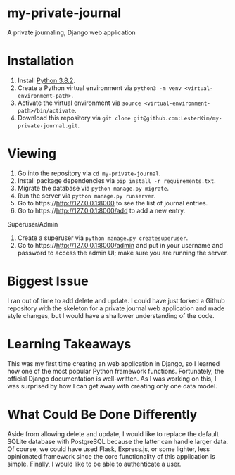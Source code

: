# my-private-journal
A private journaling, Django web application

# Installation
1. Install [Python 3.8.2](https://www.python.org/downloads/).
2. Create a Python virtual environment via `python3 -m venv <virtual-environment-path>`.
3. Activate the virtual environment via `source <virtual-environment-path>/bin/activate`.
4. Download this repository via `git clone git@github.com:LesterKim/my-private-journal.git`.

# Viewing
1. Go into the repository via `cd my-private-journal`.
2. Install package dependencies via `pip install -r requirements.txt`.
3. Migrate the database via `python manage.py migrate`.
4. Run the server via `python manage.py runserver`.
5. Go to https://http://127.0.0.1:8000 to see the list of journal entries.
5. Go to https://http://127.0.0.1:8000/add to add a new entry.

Superuser/Admin
1. Create a superuser via `python manage.py createsuperuser`.
2. Go to https://http://127.0.0.1:8000/admin and put in your username and password to access the admin UI; make sure you are running the server.

# Biggest Issue
I ran out of time to add delete and update. I could have just forked a Github repository with the skeleton for a private journal web application and made style changes, but I would have a shallower understanding of the code.

# Learning Takeaways
This was my first time creating an web application in Django, so I learned how one of the most popular Python framework functions. Fortunately, the official Django documentation is well-written. As I was working on this, I was surprised by how I can get away with creating only one data model.

# What Could Be Done Differently
Aside from allowing delete and update, I would like to replace the default SQLite database with PostgreSQL because the latter can handle larger data. Of course, we could have used Flask, Express.js, or some lighter, less opinionated framework since the core functionality of this application is simple. Finally, I would like to be able to authenticate a user.
